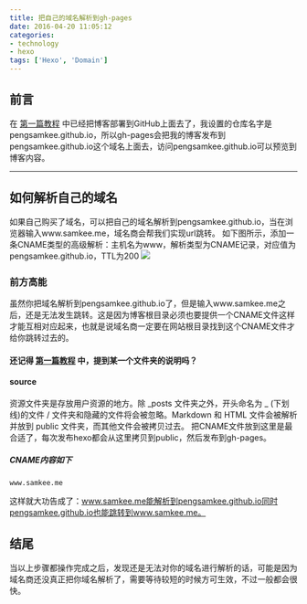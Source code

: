 ```yaml
---
title: 把自己的域名解析到gh-pages
date: 2016-04-20 11:05:12
categories:
- technology
- hexo
tags: ['Hexo', 'Domain']
---
```

## 前言
在 [第一篇教程](http://www.samkee.me/2016/04/19/Use-NodeJs-Hexo-GitHub-To-Build-Blog-Windows/) 中已经把博客部署到GitHub上面去了，我设置的仓库名字是pengsamkee.github.io，所以gh-pages会把我的博客发布到pengsamkee.github.io这个域名上面去，访问pengsamkee.github.io可以预览到博客内容。
***
## 如何解析自己的域名
如果自己购买了域名，可以把自己的域名解析到pengsamkee.github.io，当在浏览器输入www.samkee.me，域名商会帮我们实现url跳转。
如下图所示，添加一条CNAME类型的高级解析：主机名为www，解析类型为CNAME记录，对应值为pengsamkee.github.io，TTL为200
![](/images/hexoDomain.png)
### 前方高能
虽然你把域名解析到pengsamkee.github.io了，但是输入www.samkee.me之后，还是无法发生跳转。这是因为博客根目录必须也要提供一个CNAME文件这样才能互相对应起来，也就是说域名商一定要在网站根目录找到这个CNAME文件才给你跳转过去的。
#### 还记得 [第一篇教程](http://www.samkee.me/2016/04/19/Use-NodeJs-Hexo-GitHub-To-Build-Blog-Windows/) 中，提到某一个文件夹的说明吗？
#### source
资源文件夹是存放用户资源的地方。除 _posts 文件夹之外，开头命名为 _ (下划线)的文件 / 文件夹和隐藏的文件将会被忽略。Markdown 和 HTML 文件会被解析并放到 public 文件夹，而其他文件会被拷贝过去。
把CNAME文件放到这里是最合适了，每次发布hexo都会从这里拷贝到public，然后发布到gh-pages。
##### CNAME内容如下
```
www.samkee.me
```
这样就大功告成了：www.samkee.me能解析到pengsamkee.github.io同时pengsamkee.github.io也能跳转到www.samkee.me。
## 结尾
当以上步骤都操作完成之后，发现还是无法对你的域名进行解析的话，可能是因为域名商还没真正把你域名解析了，需要等待较短的时候方可生效，不过一般都会很快。